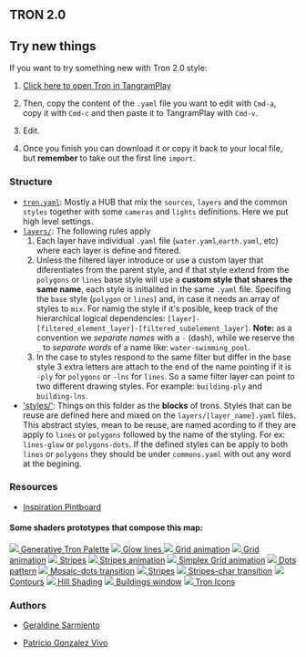 ## TRON 2.0

## Try new things

If you want to try something new with Tron 2.0 style:

1. [Click here to open Tron in TangramPlay](https://mapzen.com/tangram/play/?scene=https%3A%2F%2Fgist.githubusercontent.com%2Fanonymous%2F1ead441ee35e5a18741437dea7916f33%2Fraw%2F547146cf5a975a8b4e1eba84eba77df9b8a625b5%2Fscene.yaml#8/40.574/-74.051)

2. Then, copy the content of the `.yaml` file you want to edit with `Cmd-a`, copy it with `Cmd-c` and then paste it to TangramPlay with `Cmd-v`.

3. Edit.

4. Once you finish you can download it or copy it back to your local file, but **remember** to take out the first line `import`.

### Structure

- [`tron.yaml`](scene/tron.yaml): Mostly a HUB that mix the `sources`, `layers` and the common `styles` together with some `cameras` and `lights` definitions. Here we put high level settings.
 - [`layers/`](scene/layers): The following rules apply
    1. Each layer have individual `.yaml` file (`water.yaml`,`earth.yaml`, etc) where each layer is define and fitered. 
    2. Unless the filtered layer introduce or use a custom layer that diferentiates from the parent style, and if that style extend from the `polygons` or `lines` base style will use a **custom style that shares the same name**, each style is initialited in the same `.yaml` file. Specifing the `base` style (`polygon` or `lines`) and, in case it needs an array of styles to `mix`. For namig the style if it's posible, keep track of the hierarchical logical dependencies: `[layer]-[filtered_element_layer]-[filtered_subelement_layer]`. **Note:** as a convention we *separate names* with a `-` (dash), while we reserve the `_` to *separate words* of a name like: `water-swimming_pool`. 
    3. In the case to styles respond to the same filter but differ in the base style 3 extra letters are attach to the end of the name pointing if it is `-ply` for `polygons` or `-lns` for `lines`. So a same filter layer can point to two different drawing styles. For example: `building-ply` and `building-lns`.  
 - ['styles/'](scene/styles): Things on this folder as the **blocks** of trons. Styles that can be reuse are defined here and mixed on the `layers/[layer_name].yaml` files. This abstract styles, mean to be reuse, are named acording to if they are apply to `lines` or `polygons` followed by the name of the styling. For ex: `lines-glow` or `polygons-dots`. If the defined styles can be apply to both `lines` or `polygons` they should be under `commons.yaml` with out any word at the begining.  

### Resources

- [Inspiration Pintboard](https://www.pinterest.com/patriciogonzv/tron-20/)

#### Some shaders prototypes that compose this map:

[![](http://thebookofshaders.com/log/160726003844.png) Generative Tron Palette](http://player.thebookofshaders.com/?log=160726003844)
[![](http://thebookofshaders.com/log/160726010850.png) Glow lines ](http://player.thebookofshaders.com/?log=160726010850)
[![](http://thebookofshaders.com/log/160706191515.png) Grid animation](http://player.thebookofshaders.com/?log=160706191515)
[![](http://thebookofshaders.com/log/160705205611.png) Grid animation](http://player.thebookofshaders.com/?log=160705205611)
[![](http://thebookofshaders.com/log/160229221706.png) Stripes](http://player.thebookofshaders.com/?log=160229221706)
[![](http://thebookofshaders.com/log/160705204919.png) Stripes animation](http://player.thebookofshaders.com/?log=160705204919)
[![](http://thebookofshaders.com/log/160313020334.png) Simplex Grid animation](http://player.thebookofshaders.com/?log=160313020334)
[![](http://thebookofshaders.com/log/160621211003.png) Dots pattern](http://player.thebookofshaders.com/?log=160621211003)
[![](http://thebookofshaders.com/log/160622150357.png) Mosaic-dots transition](http://player.thebookofshaders.com/?log=160622150357)
[![](http://thebookofshaders.com/log/160621210032.png) Stripes](http://player.thebookofshaders.com/?log=160621210032)
[![](http://thebookofshaders.com/log/160621170831.png) Stripes-char transition](http://player.thebookofshaders.com/?log=160621170831)
[![](http://thebookofshaders.com/log/160626213924.png) Contours](http://player.thebookofshaders.com/?log=160626213924)
[![](http://thebookofshaders.com/log/160705083231.png) Hill Shading](http://player.thebookofshaders.com/?log=160705083231)
[![](http://thebookofshaders.com/log/160707203604.png) Buildings window](http://player.thebookofshaders.com/?log=160707203604)
[![](http://thebookofshaders.com/log/160805190306.png) Tron Icons](http://player.thebookofshaders.com/?log=160805190306)

### Authors

- [Geraldine Sarmiento](https://twitter.com/sensescape)

- [Patricio Gonzalez Vivo](https://twitter.com/patriciogv)